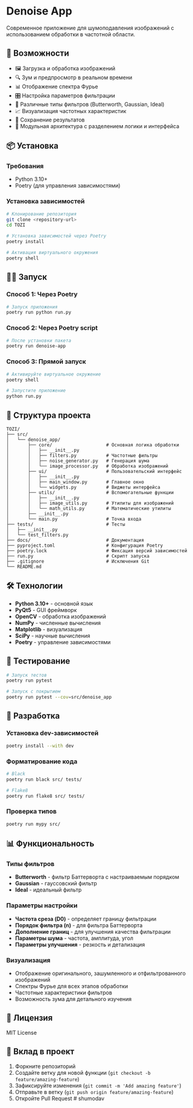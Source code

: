 # Denoise App

Современное приложение для шумоподавления изображений с использованием обработки в частотной области.

## 🚀 Возможности

- 🖼️ Загрузка и обработка изображений
- 🔍 Зум и предпросмотр в реальном времени
- 📊 Отображение спектра Фурье
- 🎛️ Настройка параметров фильтрации
- 🎨 Различные типы фильтров (Butterworth, Gaussian, Ideal)
- 📈 Визуализация частотных характеристик
- 💾 Сохранение результатов
- 🧪 Модульная архитектура с разделением логики и интерфейса

## 📦 Установка

### Требования
- Python 3.10+
- Poetry (для управления зависимостями)

### Установка зависимостей
```bash
# Клонирование репозитория
git clone <repository-url>
cd TOZI

# Установка зависимостей через Poetry
poetry install

# Активация виртуального окружения
poetry shell
```

## 🏃‍♂️ Запуск

### Способ 1: Через Poetry
```bash
# Запуск приложения
poetry run python run.py
```

### Способ 2: Через Poetry script
```bash
# После установки пакета
poetry run denoise-app
```

### Способ 3: Прямой запуск
```bash
# Активируйте виртуальное окружение
poetry shell

# Запустите приложение
python run.py
```

## 📁 Структура проекта

```
TOZI/
├── src/
│   └── denoise_app/
│       ├── core/                    # Основная логика обработки
│       │   ├── __init__.py
│       │   ├── filters.py           # Частотные фильтры
│       │   ├── noise_generator.py   # Генерация шума
│       │   └── image_processor.py   # Обработка изображений
│       ├── ui/                      # Пользовательский интерфейс
│       │   ├── __init__.py
│       │   ├── main_window.py       # Главное окно
│       │   └── widgets.py           # Виджеты интерфейса
│       ├── utils/                   # Вспомогательные функции
│       │   ├── __init__.py
│       │   ├── image_utils.py       # Утилиты для изображений
│       │   └── math_utils.py        # Математические утилиты
│       ├── __init__.py
│       └── main.py                  # Точка входа
├── tests/                           # Тесты
│   ├── __init__.py
│   └── test_filters.py
├── docs/                            # Документация
├── pyproject.toml                   # Конфигурация Poetry
├── poetry.lock                      # Фиксация версий зависимостей
├── run.py                           # Скрипт запуска
├── .gitignore                       # Исключения Git
└── README.md
```

## 🛠️ Технологии

- **Python 3.10+** - основной язык
- **PyQt5** - GUI фреймворк
- **OpenCV** - обработка изображений
- **NumPy** - численные вычисления
- **Matplotlib** - визуализация
- **SciPy** - научные вычисления
- **Poetry** - управление зависимостями

## 🧪 Тестирование

```bash
# Запуск тестов
poetry run pytest

# Запуск с покрытием
poetry run pytest --cov=src/denoise_app
```

## 🔧 Разработка

### Установка dev-зависимостей
```bash
poetry install --with dev
```

### Форматирование кода
```bash
# Black
poetry run black src/ tests/

# Flake8
poetry run flake8 src/ tests/
```

### Проверка типов
```bash
poetry run mypy src/
```

## 📊 Функциональность

### Типы фильтров
- **Butterworth** - фильтр Баттерворта с настраиваемым порядком
- **Gaussian** - гауссовский фильтр
- **Ideal** - идеальный фильтр

### Параметры настройки
- **Частота среза (D0)** - определяет границу фильтрации
- **Порядок фильтра (n)** - для фильтра Баттерворта
- **Дополнение границ** - для улучшения качества фильтрации
- **Параметры шума** - частота, амплитуда, угол
- **Параметры улучшения** - резкость и детализация

### Визуализация
- Отображение оригинального, зашумленного и отфильтрованного изображений
- Спектры Фурье для всех этапов обработки
- Частотные характеристики фильтров
- Возможность зума для детального изучения

## 📝 Лицензия

MIT License

## 🤝 Вклад в проект

1. Форкните репозиторий
2. Создайте ветку для новой функции (`git checkout -b feature/amazing-feature`)
3. Зафиксируйте изменения (`git commit -m 'Add amazing feature'`)
4. Отправьте в ветку (`git push origin feature/amazing-feature`)
5. Откройте Pull Request # shumodav

